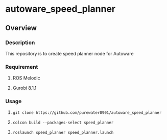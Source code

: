 # autoware_speed_planner

## Overview

### Description
This repository is to create speed planner node for Autoware

### Requirement
1. ROS Melodic

2. Gurobi 8.1.1

### Usage
1. `git clone https://github.com/purewater0901/autoware_speed_planner`

2. `colcon build --packages-select speed_planner`

3. `roslaunch speed_planner speed_planner.launch`

